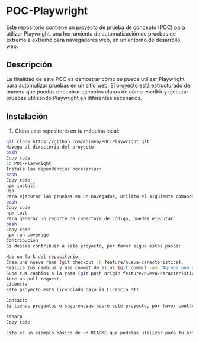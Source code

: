 # POC-Playwright

Este repositorio contiene un proyecto de prueba de concepto (POC) para utilizar Playwright, una herramienta de automatización de pruebas de extremo a extremo para navegadores web, en un entorno de desarrollo web.

## Descripción

La finalidad de este POC es demostrar cómo se puede utilizar Playwright para automatizar pruebas en un sitio web. El proyecto está estructurado de manera que puedas encontrar ejemplos claros de cómo escribir y ejecutar pruebas utilizando Playwright en diferentes escenarios.

## Instalación

1. Clona este repositorio en tu máquina local:

```bash
git clone https://github.com/Khimea/POC-Playwright.git
Navega al directorio del proyecto:
bash
Copy code
cd POC-Playwright
Instala las dependencias necesarias:
bash
Copy code
npm install
Uso
Para ejecutar las pruebas en un navegador, utiliza el siguiente comando:
bash
Copy code
npm test
Para generar un reporte de cobertura de código, puedes ejecutar:
bash
Copy code
npm run coverage
Contribución
Si deseas contribuir a este proyecto, por favor sigue estos pasos:

Haz un fork del repositorio.
Crea una nueva rama (git checkout -b feature/nueva-caracteristica).
Realiza tus cambios y haz commit de ellos (git commit -am 'Agrega una nueva característica').
Sube tus cambios a la rama (git push origin feature/nueva-caracteristica).
Abre un pull request.
Licencia
Este proyecto está licenciado bajo la Licencia MIT.

Contacto
Si tienes preguntas o sugerencias sobre este proyecto, por favor contáctame a través de mi correo electrónico: tu@email.com

csharp
Copy code

Este es un ejemplo básico de un README que podrías utilizar para tu proyecto. Asegúrate de personalizarlo según las necesidades específicas de tu proyecto y de proporcionar toda la información relevante para los usuarios y contribuyentes. Si necesitas más ayuda o ajustes, ¡no dudes en decírmelo!
